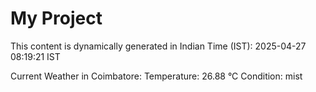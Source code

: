 # My Project

This content is dynamically generated in Indian Time (IST): 2025-04-27 08:19:21 IST


Current Weather in Coimbatore:
Temperature: 26.88 °C
Condition: mist
